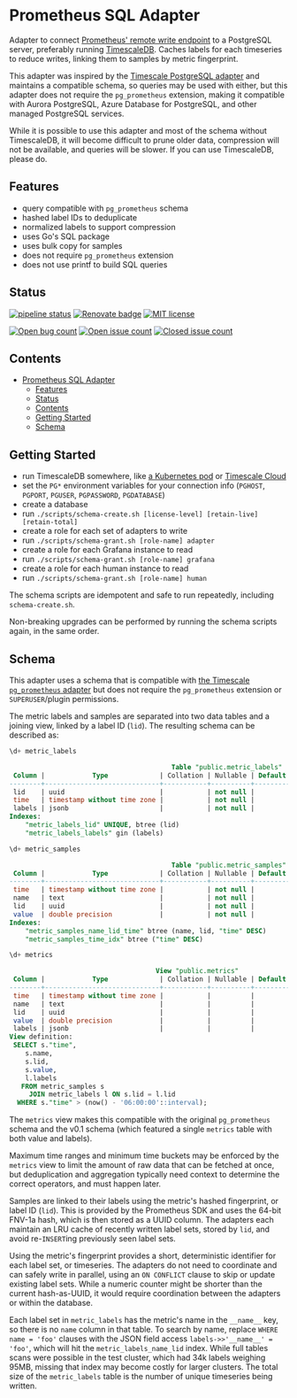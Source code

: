 # Prometheus SQL Adapter

Adapter to connect [Prometheus' remote write endpoint](https://prometheus.io/docs/prometheus/latest/configuration/configuration/#remote_write)
to a PostgreSQL server, preferably running [TimescaleDB](https://www.timescale.com/). Caches labels for each timeseries to reduce
writes, linking them to samples by metric fingerprint.

This adapter was inspired by the [Timescale PostgreSQL adapter](https://github.com/timescale/prometheus-postgresql-adapter)
and maintains a compatible schema, so queries may be used with either, but this adapter does not require the
`pg_prometheus` extension, making it compatible with Aurora PostgreSQL, Azure Database for PostgreSQL, and other
managed PostgreSQL services.

While it is possible to use this adapter and most of the schema without TimescaleDB, it will become difficult to
prune older data, compression will not be available, and queries will be slower. If you can use TimescaleDB, please do.

## Features

- query compatible with `pg_prometheus` schema
- hashed label IDs to deduplicate
- normalized labels to support compression
- uses Go's SQL package
- uses bulk copy for samples
- does not require `pg_prometheus` extension
- does not use printf to build SQL queries

## Status

[![pipeline status](https://git.apextoaster.com/ssube/prometheus-sql-adapter/badges/feat/xx-split-labels/pipeline.svg)](https://git.apextoaster.com/ssube/prometheus-sql-adapter/commits/feat/xx-split-labels)
[![Renovate badge](https://badges.renovateapi.com/github/ssube/isolex)](https://renovatebot.com)
[![MIT license](https://img.shields.io/github/license/ssube/prometheus-sql-adapter.svg)](https://github.com/ssube/prometheus-sql-adapter/blob/master/LICENSE.md)

[![Open bug count](https://img.shields.io/github/issues-raw/ssube/prometheus-sql-adapter/type-bug.svg)](https://github.com/ssube/prometheus-sql-adapter/issues?q=is%3Aopen+is%3Aissue+label%3Atype%2Fbug)
[![Open issue count](https://img.shields.io/github/issues-raw/ssube/prometheus-sql-adapter.svg)](https://github.com/ssube/prometheus-sql-adapter/issues?q=is%3Aopen+is%3Aissue)
[![Closed issue count](https://img.shields.io/github/issues-closed-raw/ssube/prometheus-sql-adapter.svg)](https://github.com/ssube/prometheus-sql-adapter/issues?q=is%3Aissue+is%3Aclosed)

## Contents

- [Prometheus SQL Adapter](#prometheus-sql-adapter)
  - [Features](#features)
  - [Status](#status)
  - [Contents](#contents)
  - [Getting Started](#getting-started)
  - [Schema](#schema)

## Getting Started

- run TimescaleDB somewhere, like [a Kubernetes pod](kubernetes/README.md) or [Timescale Cloud](https://www.timescale.com/cloud)
- set the `PG*` environment variables for your connection info (`PGHOST`, `PGPORT`, `PGUSER`, `PGPASSWORD`, `PGDATABASE`)
- create a database
- run `./scripts/schema-create.sh [license-level] [retain-live] [retain-total]`
- create a role for each set of adapters to write
- run `./scripts/schema-grant.sh [role-name] adapter`
- create a role for each Grafana instance to read
- run `./scripts/schema-grant.sh [role-name] grafana`
- create a role for each human instance to read
- run `./scripts/schema-grant.sh [role-name] human`

The schema scripts are idempotent and safe to run repeatedly, including `schema-create.sh`.

Non-breaking upgrades can be performed by running the schema scripts again, in the same order.

## Schema

This adapter uses a schema that is compatible with [the Timescale `pg_prometheus` adapter](https://github.com/timescale/prometheus-postgresql-adapter/) but does not require the `pg_prometheus` extension or `SUPERUSER`/plugin permissions.

The metric labels and samples are separated into two data tables and a joining view, linked by a label ID (`lid`). The
resulting schema can be described as:

```sql
\d+ metric_labels

                                         Table "public.metric_labels"
 Column |            Type             | Collation | Nullable | Default | Storage  | Stats target | Description
--------+-----------------------------+-----------+----------+---------+----------+--------------+-------------
 lid    | uuid                        |           | not null |         | plain    |              |
 time   | timestamp without time zone |           | not null |         | plain    |              |
 labels | jsonb                       |           | not null |         | extended |              |
Indexes:
    "metric_labels_lid" UNIQUE, btree (lid)
    "metric_labels_labels" gin (labels)

\d+ metric_samples

                                         Table "public.metric_samples"
 Column |            Type             | Collation | Nullable | Default | Storage  | Stats target | Description
--------+-----------------------------+-----------+----------+---------+----------+--------------+-------------
 time   | timestamp without time zone |           | not null |         | plain    |              |
 name   | text                        |           | not null |         | extended |              |
 lid    | uuid                        |           | not null |         | plain    |              |
 value  | double precision            |           | not null |         | plain    |              |
Indexes:
    "metric_samples_name_lid_time" btree (name, lid, "time" DESC)
    "metric_samples_time_idx" btree ("time" DESC)

\d+ metrics

                                     View "public.metrics"
 Column |            Type             | Collation | Nullable | Default | Storage  | Description
--------+-----------------------------+-----------+----------+---------+----------+-------------
 time   | timestamp without time zone |           |          |         | plain    |
 name   | text                        |           |          |         | extended |
 lid    | uuid                        |           |          |         | plain    |
 value  | double precision            |           |          |         | plain    |
 labels | jsonb                       |           |          |         | extended |
View definition:
 SELECT s."time",
    s.name,
    s.lid,
    s.value,
    l.labels
   FROM metric_samples s
     JOIN metric_labels l ON s.lid = l.lid
  WHERE s."time" > (now() - '06:00:00'::interval);
```

The `metrics` view makes this compatible with the original `pg_prometheus` schema and the v0.1 schema
(which featured a single `metrics` table with both value and labels).

Maximum time ranges and minimum time buckets may be enforced by the `metrics` view to limit the amount of
raw data that can be fetched at once, but deduplication and aggregation typically need context to determine
the correct operators, and must happen later.

Samples are linked to their labels using the metric's hashed fingerprint, or label ID (`lid`). This is provided by
the Prometheus SDK and uses the 64-bit FNV-1a hash, which is then stored as a UUID column. The adapters each
maintain an LRU cache of recently written label sets, stored by `lid`, and avoid re-`INSERT`ing previously seen
label sets.

Using the metric's fingerprint provides a short, deterministic identifier for each label set, or timeseries. The
adapters do not need to coordinate and can safely write in parallel, using an `ON CONFLICT` clause to skip or
update existing label sets. While a numeric counter might be shorter than the current hash-as-UUID, it would require
coordination between the adapters or within the database.

Each label set in `metric_labels` has the metric's name in the `__name__` key, so there is no `name` column in that
table. To search by name, replace `WHERE name = 'foo'` clauses with the JSON field access `labels->>'__name__' = 'foo'`,
which will hit the `metric_labels_name_lid` index. While full tables scans were possible in the test cluster, which
had 34k labels weighing 95MB, missing that index may become costly for larger clusters. The total size of the
`metric_labels` table is the number of unique timeseries being written.
